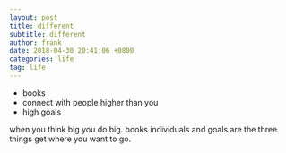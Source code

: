 ```yaml
---
layout: post
title: different
subtitle: different
author: frank
date: 2018-04-30 20:41:06 +0800
categories: life
tag: life
---
```




* books
* connect with people higher than you
* high goals

when you think big you do big. books individuals and goals are the three things get where you want to go.
